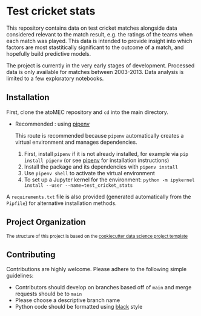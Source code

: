 Test cricket stats
==================

This repository contains data on test cricket matches alongside data considered relevant to the match result, e.g. the ratings of the teams when each match was played. This data is intended to provide insight into which factors are most stastitically significant to the outcome of a match, and hopefully build predictive models.

The project is currently in the very early stages of development. Processed data is only available for matches between 2003-2013. Data analysis is limited to a few exploratory notebooks.

Installation
------------
First, clone the atoMEC repository and ``cd`` into the main directory.

* Recommended : using [pipenv](https://pypi.org/project/pipenv/)

  This route is recommended because `pipenv` automatically creates a virtual environment and manages dependencies.

  1. First, install `pipenv` if it is not already installed, for example via `pip install pipenv` (or see [pipenv](https://pypi.org/project/pipenv/) for    installation instructions)
  2. Install the package and its dependencies with `pipenv install`
  3. Use `pipenv shell` to activate the virtual environment
  4. To set up a Jupyter kernel for the environment: `python -m ipykernel install --user --name=test_cricket_stats`

A `requirements.txt` file is also provided (generated automatically from the `Pipfile`) for alternative installation methods.

Project Organization
------------

<p><small>The structure of this project is based on the <a target="_blank" href="https://drivendata.github.io/cookiecutter-data-science/">cookiecutter data science project template</a></small></p>


Contributing
------------
Contributions are highly welcome. Please adhere to the following simple guidelines:
* Contributors should develop on branches based off of `main` and merge requests should be to `main`
* Please choose a descriptive branch name
* Python code should be formatted using [black](https://pypi.org/project/black/) style
